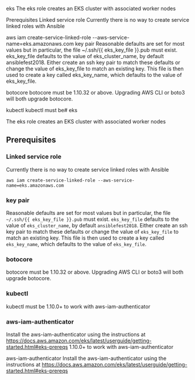eks
The eks role creates an EKS cluster with associated worker nodes

Prerequisites
Linked service role
Currently there is no way to create service linked roles with Ansible

aws iam create-service-linked-role --aws-service-name=eks.amazonaws.com
key pair
Reasonable defaults are set for most values but in particular, the file ~/.ssh/{{ eks_key_file }}.pub must exist. eks_key_file defaults to the value of eks_cluster_name, by default ansiblefest2018. Either create an ssh key pair to match these defaults or change the value of eks_key_file to match an existing key. This file is then used to create a key called eks_key_name, which defaults to the value of eks_key_file.

botocore
botocore must be 1.10.32 or above. Upgrading AWS CLI or boto3 will both upgrade botocore.

kubectl
kubectl must be# eks

The eks role creates an EKS cluster with associated worker nodes

## Prerequisites

### Linked service role

Currently there is no way to create service linked roles with Ansible

```
aws iam create-service-linked-role --aws-service-name=eks.amazonaws.com
```

### key pair

Reasonable defaults are set for most values but in particular, the file
`~/.ssh/{{ eks_key_file }}.pub` must exist. `eks_key_file` defaults to
the value of `eks_cluster_name`, by default `ansiblefest2018`. Either create
an ssh key pair to match these defaults or change the value of `eks_key_file`
to match an existing key. This file is then used to create a key called
`eks_key_name`, which defaults to the value of `eks_key_file`.

### botocore

botocore must be 1.10.32 or above. Upgrading AWS CLI or boto3 will both
upgrade botocore.

### kubectl

kubectl must be 1.10.0+ to work with aws-iam-authenticator

### aws-iam-authenticator

Install the aws-iam-authenticator using the instructions at
https://docs.aws.amazon.com/eks/latest/userguide/getting-started.html#eks-prereqs 1.10.0+ to work with aws-iam-authenticator

aws-iam-authenticator
Install the aws-iam-authenticator using the instructions at https://docs.aws.amazon.com/eks/latest/userguide/getting-started.html#eks-prereqs


